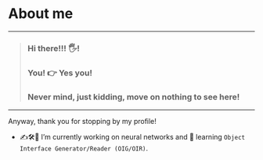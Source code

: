 # About me
---

> ### Hi there!!! 🖐!
> ### You! 👉 Yes you!
> ### Never mind, just kidding, move on nothing to see here!
---

<!--
**biko-metro/biko-metro** is a ✨ _special_ ✨ repository because its `README.md` (this file) appears on your GitHub profile.

Here are some ideas to get you started:
-->

Anyway, thank you for stopping by my profile!  

- ✍🛠🧠 I’m currently working on neural networks and 🌱 learning `Object Interface Generator/Reader (OIG/OIR)`.
